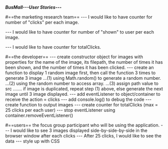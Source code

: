 ***BusMall---User Stories---***
<!-- 4-5 user stories for each role.'user stories' commit that is in place before any code is written. -->
#==the marketing research team==
--- I would like to have counter for number of "clicks" per each image.

--- I would like to have counter for number of "shown" to user per each image.

--- I would like to have counter for totalClicks.

#==the developer==
--- create constructor object for images with properties for the name of the image, its filepath, the number of times it has been shown, and the number of times it has been clicked.
--- create an function to display 1 random image first, then call the function 3 times to generate 3 image
...(1) using Math.random() to generate a random number.
...(2) using the random number to access array.
...(3) assign path value to src
....... <a> if image is duplicated, repeat step (1) above, else generate the next image until 3 image displayed.
--- add eventListener to object/container to receive the action = clicks
--- add console.log() to debug the code
--- create function to output images
--- create counter for totalClicks (max = 25 clicks per each user)
--- stop eventListener using container.removeEventListener()

#==users==
the focus group participant who will be using the application.
--- I would like to see 3 images displayed side-by-side-by-side in the browser window after each clicks
--- After 25 clicks, I would like to see the data
--- style up with CSS
